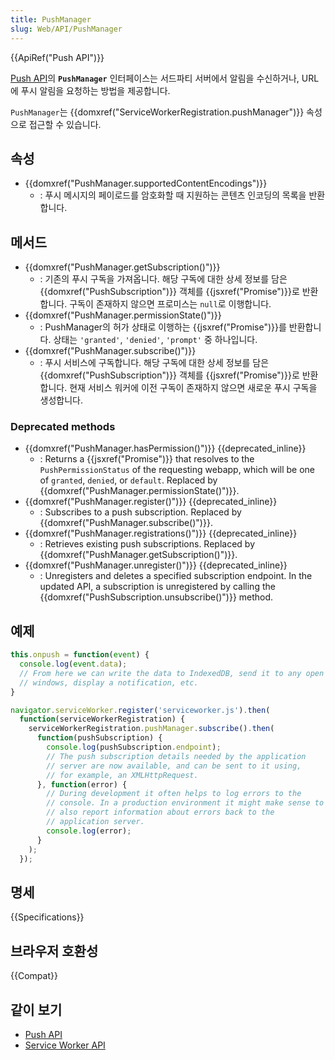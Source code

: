 ```yaml
---
title: PushManager
slug: Web/API/PushManager
---
```


{{ApiRef("Push API")}}

[Push API](/ko/docs/Web/API/Push_API)의 **`PushManager`** 인터페이스는 서드파티 서버에서 알림을 수신하거나, URL에 푸시 알림을 요청하는 방법을 제공합니다.

`PushManager`는 {{domxref("ServiceWorkerRegistration.pushManager")}} 속성으로 접근할 수 있습니다.

## 속성

- {{domxref("PushManager.supportedContentEncodings")}}
  - : 푸시 메시지의 페이로드를 암호화할 때 지원하는 콘텐츠 인코딩의 목록을 반환합니다.

## 메서드

- {{domxref("PushManager.getSubscription()")}}
  - : 기존의 푸시 구독을 가져옵니다. 해당 구독에 대한 상세 정보를 담은 {{domxref("PushSubscription")}} 객체를 {{jsxref("Promise")}}로 반환합니다. 구독이 존재하지 않으면 프로미스는 `null`로 이행합니다.
- {{domxref("PushManager.permissionState()")}}
  - : PushManager의 허가 상태로 이행하는 {{jsxref("Promise")}}를 반환합니다. 상태는 `'granted'`, `'denied'`, `'prompt'` 중 하나입니다.
- {{domxref("PushManager.subscribe()")}}
  - : 푸시 서비스에 구독합니다. 해당 구독에 대한 상세 정보를 담은 {{domxref("PushSubscription")}} 객체를 {{jsxref("Promise")}}로 반환합니다. 현재 서비스 워커에 이전 구독이 존재하지 않으면 새로운 푸시 구독을 생성합니다.

### Deprecated methods

- {{domxref("PushManager.hasPermission()")}} {{deprecated_inline}}
  - : Returns a {{jsxref("Promise")}} that resolves to the `PushPermissionStatus` of the requesting webapp, which will be one of `granted`, `denied`, or `default`. Replaced by {{domxref("PushManager.permissionState()")}}.
- {{domxref("PushManager.register()")}} {{deprecated_inline}}
  - : Subscribes to a push subscription. Replaced by {{domxref("PushManager.subscribe()")}}.
- {{domxref("PushManager.registrations()")}} {{deprecated_inline}}
  - : Retrieves existing push subscriptions. Replaced by {{domxref("PushManager.getSubscription()")}}.
- {{domxref("PushManager.unregister()")}} {{deprecated_inline}}
  - : Unregisters and deletes a specified subscription endpoint. In the updated API, a subscription is unregistered by calling the {{domxref("PushSubscription.unsubscribe()")}} method.

## 예제

```js
this.onpush = function(event) {
  console.log(event.data);
  // From here we can write the data to IndexedDB, send it to any open
  // windows, display a notification, etc.
}

navigator.serviceWorker.register('serviceworker.js').then(
  function(serviceWorkerRegistration) {
    serviceWorkerRegistration.pushManager.subscribe().then(
      function(pushSubscription) {
        console.log(pushSubscription.endpoint);
        // The push subscription details needed by the application
        // server are now available, and can be sent to it using,
        // for example, an XMLHttpRequest.
      }, function(error) {
        // During development it often helps to log errors to the
        // console. In a production environment it might make sense to
        // also report information about errors back to the
        // application server.
        console.log(error);
      }
    );
  });
```

## 명세

{{Specifications}}

## 브라우저 호환성

{{Compat}}

## 같이 보기

- [Push API](/ko/docs/Web/API/Push_API)
- [Service Worker API](/ko/docs/Web/API/Service_Worker_API)
